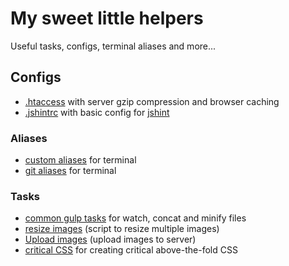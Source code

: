 # My sweet little helpers

Useful tasks, configs, terminal aliases and more...


## Configs

* [.htaccess](.htaccess) with server gzip compression and browser caching
* [.jshintrc](.jshintrc) with basic config for [jshint](http://jshint.com/)

### Aliases

* [custom aliases](aliases.md) for terminal
* [git aliases](git-aliases.md) for terminal


### Tasks

* [common gulp tasks](tasks/gulpfile.js) for watch, concat and minify files
* [resize images](tasks/resize-image.js) (script to resize multiple images)
* [Upload images](tasks/upload-image.js) (upload images to server)
* [critical CSS](tasks/gulp-critical.js) for creating critical above-the-fold CSS
